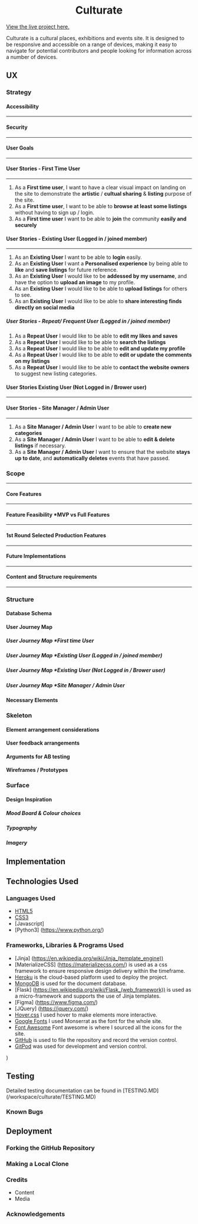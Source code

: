 <h1 align="center">Culturate</h1>

[View the live project here.](https://culturate.herokuapp.com/)

Culturate is a cultural places, exhibitions and events site. It is designed to be responsive and accessible on a range of devices, making it easy to navigate for potential contributors and people looking for information across a number of devices.

## UX

### Strategy
#### Accessibility 
-------
#### Security
-------
#### User Goals
-------
#### User Stories - First Time User 
-------
1. As a **First time user**, I want to have a clear visual impact on landing on the site to demonstrate the **artistic** / **cultual sharing** & **listing** purpose of the site. 
2. As a **First time user**, I want to be able to **browse at least some listings** without having to sign up / login. 
3. As a **First time user** I want to be able to **join** the community **easily and securely** 

#### User Stories - Existing User (Logged in / joined member)
-------
1. As an **Existing User** I want to be able to **login** easily. 
2. As an **Existing User** I want a **Personalised experience** by being able to **like** and **save listings** for future reference.  
3. As an **Existing User** I would like to be **addessed by my username**, and have the option to **upload an image** to my profile. 
4. As an **Existing User** I would like to be able to **upload listings** for others to see. 
5. As an **Existing User** I would like to be able to **share interesting finds directly on social media**


##### User Stories - Repeat/ Frequent User (Logged in / joined member)
1. As a **Repeat User** I would like to be able to **edit my likes and saves** 
2. As a **Repeat User** I would like to be able to **search the listings** 
3. As a **Repeat User** I would like to be able to **edit and update my profile**
4. As a **Repeat User** I would like to be able to **edit or update the comments on my listings**
5. As a **Repeat User** I would like to be able to **contact the website owners** to suggest new listing categories. 



#### User Stories Existing User (Not Logged in / Brower user)
-----
#### User Stories - Site Manager / Admin User 
-----
1. As a **Site Manager / Admin User** I want to be able to **create new categories**
2. As a **Site Manager / Admin User** I want to be able to **edit & delete listings** if necessary. 
3. As a **Site Manager / Admin User** I want to ensure that the website **stays up to date**, and **automatically deletes** events that have passed. 

### Scope
-----
#### Core Features
-----
#### Feature Feasibility *MVP vs Full Features
-----
#### 1st Round Selected Production Features 
-----
#### Future Implementations
-----
#### Content and Structure requirements
-----

### Structure
#### Database Schema
#### User Journey Map
##### User Journey Map *First time User
##### User Journey Map *Existing User (Logged in / joined member)
##### User Journey Map *Existing User (Not Logged in / Brower user)
##### User Journey Map *Site Manager / Admin User 
#### Necessary Elements 


### Skeleton
#### Element arrangement considerations
#### User feedback arrangements
#### Arguments for AB testing 
#### Wireframes / Prototypes



### Surface
#### Design Inspiration
##### Mood Board & Colour choices
##### Typography
##### Imagery

## Implementation 

## Technologies Used

### Languages Used

*  [HTML5](https://en.wikipedia.org/wiki/HTML5)
*  [CSS3](https://en.wikipedia.org/wiki/Cascading_Style_Sheets)
*  [Javascript]
*  [Python3] (https://www.python.org/)

### Frameworks, Libraries & Programs Used

*  [Jinja] (https://en.wikipedia.org/wiki/Jinja_(template_engine))
*  [MaterializeCSS] (https://materializecss.com/) is used as a css framework to ensure responsive design delivery within the timeframe. 
*  [Heroku](https://www.heroku.com) is the cloud-based platform used to deploy the project. 
*  [MongoDB](https://www.mongodb.com) is used for the document database.
*  [Flask] (https://en.wikipedia.org/wiki/Flask_(web_framework)) is used as a micro-framework and supports the use of Jinja templates. 
*  [Figma] (https://www.figma.com/)
*  [JQuery] (https://jquery.com/)
*  [Hover.css](https://ianlunn.github.io/Hover/) I used hover to make elements more interactive.
*  [Google Fonts](https://fonts.google.com/) I used Monserrat as the font for the whole site.
*  [Font Awesome](https://fontawesome.com/) Font awesome is where I sourced all the icons for the site.
*  [GitHub](https://github.com/) is used to file the repository and record the version control. 
*  [GitPod](https://gitpod.io) was used for development and version control.

)

## Testing

Detailed testing documentation can be found in [TESTING.MD] (/workspace/culturate/TESTING.MD)

### Known Bugs

## Deployment

### Forking the GitHub Repository

### Making a Local Clone

### Credits
* Content
* Media


### Acknowledgements
